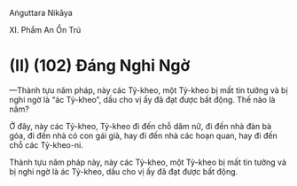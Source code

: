 Aṅguttara Nikāya

XI. Phẩm An Ổn Trú

# (II) (102) Ðáng Nghi Ngờ

—Thành tựu năm pháp, này các Tỷ-kheo, một Tỷ-kheo bị mất tin tưởng và bị nghi ngờ là “ác Tỷ-kheo”, dầu cho vị ấy đã đạt được bất động. Thế nào là năm?

Ở đây, này các Tỷ-kheo, Tỷ-kheo đi đến chỗ dâm nữ, đi đến nhà đàn bà góa, đi đến nhà có con gái già, hay đi đến nhà các hoạn quan, hay đi đến chỗ các Tỷ-kheo-ni.

Thành tựu năm pháp này, này các Tỷ-kheo, một Tỷ-kheo bị mất tin tưởng và bị nghi ngờ là ác Tỷ-kheo, dầu cho vị ấy đã đạt được bất động.

